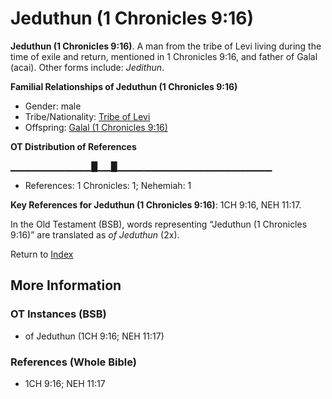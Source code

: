 # Jeduthun (1 Chronicles 9:16)
**Jeduthun (1 Chronicles 9:16)**. 
A man from the tribe of Levi living during the time of exile and return, mentioned in 1 Chronicles 9:16, and father of Galal (acai). 
Other forms include: 
*Jedithun*. 




**Familial Relationships of Jeduthun (1 Chronicles 9:16)**


* Gender: male
* Tribe/Nationality: [Tribe of Levi](../../../groups/md/acai/Levi.md)
* Offspring: [Galal (1 Chronicles 9:16)](Galal.2.md)


**OT Distribution of References**

▁▁▁▁▁▁▁▁▁▁▁▁█▁▁█▁▁▁▁▁▁▁▁▁▁▁▁▁▁▁▁▁▁▁▁▁▁▁
* References: 1 Chronicles: 1; Nehemiah: 1



**Key References for Jeduthun (1 Chronicles 9:16)**: 
1CH 9:16, NEH 11:17. 


In the Old Testament (BSB), words representing “Jeduthun (1 Chronicles 9:16)” are translated as 
*of Jeduthun* (2x). 




Return to [Index](00-Index.md)

## More Information

### OT Instances (BSB)

* of Jeduthun (1CH 9:16; NEH 11:17)



### References (Whole Bible)

* 1CH 9:16; NEH 11:17




